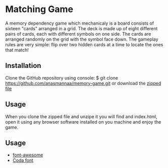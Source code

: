 # Matching Game #

A memory dependency game which mechanicaly is a board consists of sixteen "cards" arranged in a grid. The deck is made up of eight different pairs of cards, each with different symbols on one side. The cards are arranged randomly on the grid with the symbol face down. The gameplay rules are very simple: flip over two hidden cards at a time to locate the ones that match!

## Installation ##

Clone the GitHub repository using console:
$ git clone https://github.com/anasmannaa/memory-game.git
or download the [zipped file](https://github.com/anasmannaa/memory-game.git)

## Usage ##

When you clone the zipped file and unzipe it you will find and index.html, open it using any browser software installed on you machine and enjoy the game.

## Usage ##

* [font-awesome](https://maxcdn.bootstrapcdn.com/font-awesome/4.6.1/css/font-awesome.min.css)
* [Coda font](https://fonts.googleapis.com/css?family=Coda)
